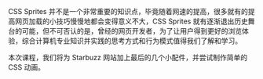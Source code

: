 
CSS Sprites 并不是一个非常重要的知识点，毕竟随着网速的提高，很多就有的提高网页加载的小技巧慢慢地都会变得意义不大，CSS Sprites 就有逐渐退出历史舞台的可能，但不可否认的是，曾经的网页开发者，为了让用户得到更好的浏览体验，综合计算机专业知识并实践的思考方式和行为模式值得我们了解和学习。

本次课程，我们将为 Starbuzz 网站加上最后的几个小配件，并尝试制作简单的 CSS 动画。